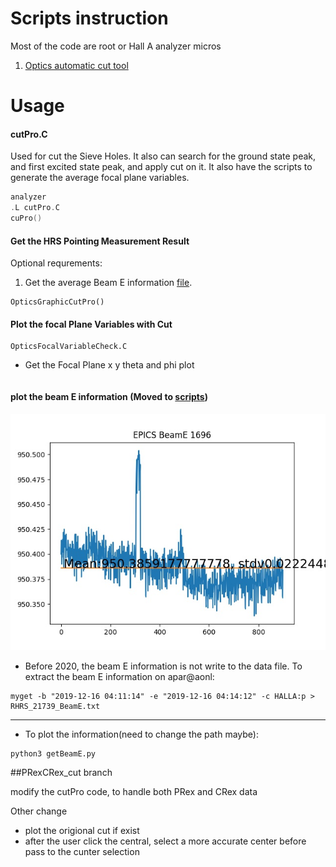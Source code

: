 # Scripts instruction

Most of the code are root or Hall A analyzer micros

1. [Optics automatic cut tool](#cutpro-c)


# Usage

#### cutPro.C
Used for cut the Sieve Holes. It also can search for the ground state peak, and first excited state peak, and apply cut on it. It also have the scripts to generate the average focal plane variables.

```c
analyzer 
.L cutPro.C
cuPro()

```

#### Get the HRS Pointing Measurement Result 
Optional requrements:
1. Get the average Beam E information [file](https://github.com/Jiansiyu/GeneralScripts/blob/master/halog/beamE.txt). 

```shell script
OpticsGraphicCutPro()
```

#### Plot the focal Plane Variables with Cut 

```
OpticsFocalVariableCheck.C
```

* Get the Focal Plane x y theta and phi plot

```

```



#### plot the beam E information (Moved to [scripts](https://github.com/Jiansiyu/GeneralScripts/tree/master/halog))
![beamE](https://github.com/Jiansiyu/GeneralScripts/blob/master/halog/result/BeamE1696.jpg)
* Before 2020, the beam E information is not write to the data file. To extract the beam E information
on apar@aonl:

```
myget -b "2019-12-16 04:11:14" -e "2019-12-16 04:14:12" -c HALLA:p > RHRS_21739_BeamE.txt

```
--- 

* To plot the information(need to change the path maybe):

```
python3 getBeamE.py
```


##PRexCRex_cut branch 

modify the cutPro code, to handle both PRex and CRex data

Other change 
* plot the origional cut if exist
* after the user click the central, select a more accurate center before pass to the cunter selection 
